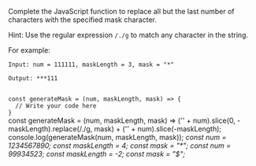 Complete the JavaScript function to replace all but the last number of characters with the specified mask character.

Hint: Use the regular expression `/./g` to match any character in the string.

For example:

```text
Input: num = 111111, maskLength = 3, mask = "*"

Output: ***111
```

<codeblock language="javascript" type="exercise" testMode="multipleInput">
<code>
const generateMask = (num, maskLength, mask) => {
  // Write your code here
}
</code>

<solution>
const generateMask = (num, maskLength, mask) =>
  ('' + num).slice(0, -maskLength).replace(/./g, mask) + ('' + num).slice(-maskLength);
</solution>

<testcases>
<caller>
console.log(generateMask(num, maskLength, mask));
</caller>
<testcase>
<i>
const num = 1234567890;
const maskLength = 4;
const mask = "*";
</i>
</testcase>
<testcase>
<i>
const num = 99934523;
const maskLength = -2;
const mask = "$";</i>
</testcase>
</testcases>
</codeblock>
